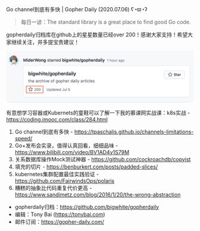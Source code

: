 Go channel到底有多快 | Gopher Daily (2020.07.06) ʕ◔ϖ◔ʔ

>每日一谚：The standard library is a great place to find good Go code. 

gopherdaily归档库在github上的星星数量已经over 200！感谢大家支持！希望大家继续关注，并多提宝贵建议！

![](../images/gopherdaily-github-stars-over-200.png)

有意想学习容器或Kubernets的童鞋可以了解一下我的慕课网实战课：k8s实战 - https://coding.imooc.com/class/284.html

1. Go channel到底有多快 - https://tpaschalis.github.io/channels-limitations-speed/
2. Go+发布会实录，值得认真回看，细细品味 - https://www.bilibili.com/video/BV1AD4y1S79M
3. 关系数据库操作Mock测试神器 - https://github.com/cockroachdb/copyist 
4. 填充的切片 - https://benburkert.com/posts/padded-slices/
5. kubernetes集群配置最佳实践验证 - https://github.com/FairwindsOps/polaris
6. 糟糕的抽象比代码重复代价更高 - https://www.sandimetz.com/blog/2016/1/20/the-wrong-abstraction


* gopherdaily归档：https://github.com/bigwhite/gopherdaily
* 编辑：Tony Bai (https://tonybai.com)
* 邮件订阅：https://gopher-daily.com/



